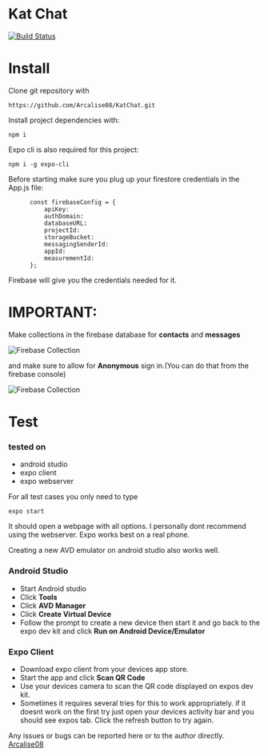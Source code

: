 # Kat Chat
[![Build Status](https://travis-ci.org/joemccann/dillinger.svg?branch=master)](https://travis-ci.org/joemccann/dillinger)

# Install
Clone git repository with
```
https://github.com/Arcalise08/KatChat.git
```
Install project dependencies with: 
```
npm i 
```

Expo cli is also required for this project:
```
npm i -g expo-cli
```
Before starting make sure you plug up your firestore credentials in the App.js file:
```
      const firebaseConfig = {
          apiKey: 
          authDomain: 
          databaseURL: 
          projectId: 
          storageBucket:
          messagingSenderId:
          appId: 
          measurementId:
      };
```

Firebase will give you the credentials needed for it.
# IMPORTANT: 
Make collections in the firebase database for **contacts** and **messages**


![Firebase Collection](https://i.imgur.com/x34vHOO.png)

and make sure to allow for **Anonymous** sign in.(You can do that from the firebase console)

![Firebase Collection](https://i.imgur.com/1OYKHc3.png)

# Test 
### tested on
* android studio
* expo client
* expo webserver

For all test cases you only need to type 
```
expo start
```
It should open a webpage with all options. I personally dont recommend using the webserver. Expo works best on a real phone.

Creating a new AVD emulator on android studio also works well. 

### Android Studio
* Start Android studio
* Click **Tools**
* Click **AVD Manager**
* Click **Create Virtual Device**
* Follow the prompt to create a new device then start it and go back to the expo dev kit and click **Run on Android Device/Emulator**

### Expo Client
* Download expo client from your devices app store.
* Start the app and click **Scan QR Code**
* Use your devices camera to scan the QR code displayed on expos dev kit.
* Sometimes it requires several tries for this to work appropriately. if it doesnt work on the first try just open your devices activity bar and you should see expos tab. Click the refresh button to try again.

Any issues or bugs can be reported here or to the author directly. 
[Arcalise08](https://github.com/Arcalise08)
